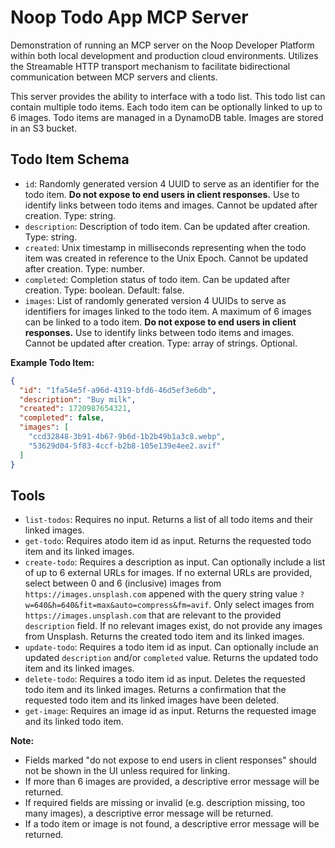 # Noop Todo App MCP Server

Demonstration of running an MCP server on the Noop Developer Platform within both local development and production cloud environments. Utilizes the Streamable HTTP transport mechanism to facilitate bidirectional communication between MCP servers and clients.

This server provides the ability to interface with a todo list. This todo list can contain multiple todo items. Each todo item can be optionally linked to up to 6 images. Todo items are managed in a DynamoDB table. Images are stored in an S3 bucket.

## Todo Item Schema

- `id`: Randomly generated version 4 UUID to serve as an identifier for the todo item. **Do not expose to end users in client responses.** Use to identify links between todo items and images. Cannot be updated after creation. Type: string.
- `description`: Description of todo item. Can be updated after creation. Type: string.
- `created`: Unix timestamp in milliseconds representing when the todo item was created in reference to the Unix Epoch. Cannot be updated after creation. Type: number.
- `completed`: Completion status of todo item. Can be updated after creation. Type: boolean. Default: false.
- `images`: List of randomly generated version 4 UUIDs to serve as identifiers for images linked to the todo item. A maximum of 6 images can be linked to a todo item. **Do not expose to end users in client responses.** Use to identify links between todo items and images. Cannot be updated after creation. Type: array of strings. Optional.

**Example Todo Item:**

```json
{
  "id": "1fa54e5f-a96d-4319-bfd6-46d5ef3e6db",
  "description": "Buy milk",
  "created": 1720987654321,
  "completed": false,
  "images": [
    "ccd32848-3b91-4b67-9b6d-1b2b49b1a3c8.webp",
    "53629d04-5f83-4ccf-b2b8-105e139e4ee2.avif"
  ]
}
```

## Tools

- `list-todos`: Requires no input. Returns a list of all todo items and their linked images.
- `get-todo`: Requires atodo item id as input. Returns the requested todo item and its linked images.
- `create-todo`: Requires a description as input. Can optionally include a list of up to 6 external URLs for images. If no external URLs are provided, select between 0 and 6 (inclusive) images from `https://images.unsplash.com` appened with the query string value `?w=640&h=640&fit=max&auto=compress&fm=avif`. Only select images from `https://images.unsplash.com` that are relevant to the provided `description` field. If no relevant images exist, do not provide any images from Unsplash. Returns the created todo item and its linked images.
- `update-todo`: Requires a todo item id as input. Can optionally include an updated `description` and/or `completed` value. Returns the updated todo item and its linked images.
- `delete-todo`: Requires a todo item id as input. Deletes the requested todo item and its linked images. Returns a confirmation that the requested todo item and its linked images have been deleted.
- `get-image`: Requires an image id as input. Returns the requested image and its linked todo item.

**Note:**

- Fields marked "do not expose to end users in client responses" should not be shown in the UI unless required for linking.
- If more than 6 images are provided, a descriptive error message will be returned.
- If required fields are missing or invalid (e.g. description missing, too many images), a descriptive error message will be returned.
- If a todo item or image is not found, a descriptive error message will be returned.

